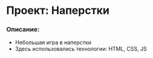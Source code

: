# Проект: Наперстки

### Описание:

-   Небольшая игра в наперстки
-   Здесь использовались технологии: HTML, CSS, JS
